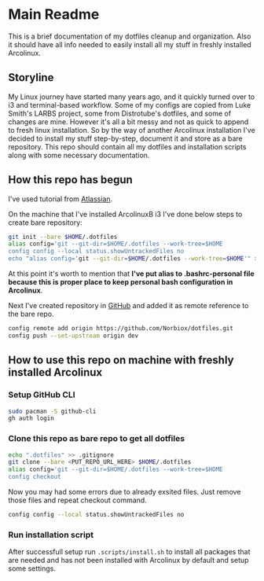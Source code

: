 # Main Readme
This is a brief documentation of my dotfiles cleanup and organization. Also it should have all info needed to easily install all my stuff in freshly installed Arcolinux.

## Storyline
My Linux journey have started many years ago, and it quickly turned over to i3 and terminal-based workflow. Some of my configs are copied from Luke Smith's LARBS project, some from Distrotube's dotfiles, and some of changes are mine. However it's all a bit messy and not as quick to append to fresh linux installation. So by the way of another Arcolinux installation I've decided to install my stuff step-by-step, document it and store as a bare repository. This repo should contain all my dotfiles and installation scripts along with some necessary documentation.

## How this repo has begun
I've used tutorial from [Atlassian](https://atlassian.com/git/tutorials/dotfiles).

On the machine that I've installed ArcolinuxB i3 I've done below steps to create bare repository:

```bash
git init --bare $HOME/.dotfiles
alias config='git --git-dir=$HOME/.dotfiles --work-tree=$HOME
config config --local status.showUntrackedFiles no
echo "alias config='git --git-dir=$HOME/.dotfiles --work-tree=$HOME'" >> $HOME/.bashrc-personal
```

At this point it's worth to mention that **I've put alias to .bashrc-personal file because this is proper place to keep personal bash configuration in Arcolinux**.

Next I've created repository in [GitHub](https://github.com) and added it as remote reference to the bare repo.

```bash
config remote add origin https://github.com/Norbiox/dotfiles.git
config push --set-upstream origin dev
```

## How to use this repo on machine with freshly installed Arcolinux

### Setup GitHub CLI

```bash
sudo pacman -S github-cli
gh auth login
```

### Clone this repo as bare repo to get all dotfiles

```bash
echo ".dotfiles" >> .gitignore
git clone --bare <PUT_REPO_URL_HERE> $HOME/.dotfiles
alias config='git --git-dir=$HOME/.dotfiles --work-tree=$HOME
config checkout
```

Now you may had some errors due to already exsited files. Just remove those files and repeat checkout command.

```bash
config config --local status.showUntrackedFiles no
```

### Run installation script

After successfull setup run `.scripts/install.sh` to install all packages that are needed and has not been installed with Arcolinux by default and setup some settings.
